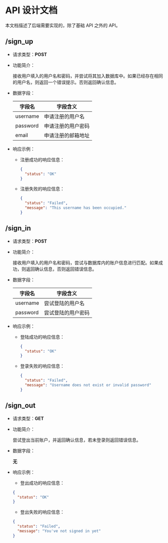 # API 设计文档

本文档描述了后端需要实现的，除了基础 API 之外的 API。

## /sign_up

- 请求类型：**POST**
- 功能简介：

  接收用户填入的用户名和密码，并尝试将其加入数据库中。如果已经存在相同的用户名，则返回一个错误提示。否则返回确认信息。

- 数据字段：

  |字段名|字段含义|
  |-|-|
  |username|申请注册的用户名|
  |password|申请注册的用户密码|
  |email|申请注册的邮箱地址|

- 响应示例：

  - 注册成功的响应信息：

    ```json
    {
      "status": "OK"
    }
    ```
  
  - 注册失败的响应信息：

    ```json
    {
      "status": "Failed",
      "message": "This username has been occupied."
    }
    ```

## /sign_in

- 请求类型：**POST**
- 功能简介：

  接收用户填入的用户名和密码，尝试与数据库内的账户信息进行匹配。如果成功，则返回确认信息，否则返回错误信息。

- 数据字段：

  |字段名|字段含义|
  |-|-|
  |username|尝试登陆的用户名|
  |password|尝试登陆的用户密码|

- 响应示例：

  - 登陆成功的响应信息：

    ```json
    {
      "status": "OK"
    }
    ```

  - 登录失败的响应信息：

    ```json
    {
      "status": "Failed",
      "message": "Username does not exist or invalid password"
    }
    ```

## /sign_out

- 请求类型：**GET**
- 功能简介：
  
  尝试登出当前账户，并返回确认信息，若未登录则返回错误信息。

- 数据字段：

  **无**

- 响应示例：

  - 登出成功的响应信息：

  ```json
  {
    "status": "OK"
  }
  ```

  - 登出失败的响应信息：

  ```json
  {
    "status": "Failed",
    "message": "You've not signed in yet"
  }
  ```